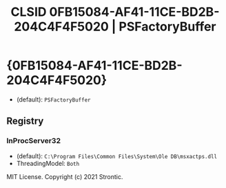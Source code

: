 ﻿---
title: "CLSID 0FB15084-AF41-11CE-BD2B-204C4F4F5020 | PSFactoryBuffer"
excerpt: What is COM-Object CLSID 0FB15084-AF41-11CE-BD2B-204C4F4F5020?
---

# {0FB15084-AF41-11CE-BD2B-204C4F4F5020}

* (default): `PSFactoryBuffer`

## Registry


### InProcServer32

* (default): `C:\Program Files\Common Files\System\Ole DB\msxactps.dll`
* ThreadingModel: `Both`

MIT License. Copyright (c) 2021 Strontic.


